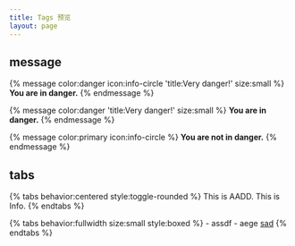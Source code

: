 ```yaml
---
title: Tags 预览
layout: page
---
```


## message

{% message color:danger icon:info-circle 'title:Very danger!' size:small %}
    **You are in danger.**
{% endmessage %}

{% message color:danger 'title:Very danger!' size:small %}
    **You are in danger.**
{% endmessage %}

{% message color:primary icon:info-circle %}
    **You are not in danger.**
{% endmessage %}

## tabs

{% tabs behavior:centered style:toggle-rounded %}
    <!-- tab aadd1 'AADD' -->This is AADD.<!-- endtab -->
    <!-- activetab info1 info 'Info' -->This is Info.<!-- endtab -->
{% endtabs %}

{% tabs behavior:fullwidth size:small style:boxed %}
    <!-- tab aadd2 'AADD' -->
    - assdf
    - aege
    <!-- endtab -->
    <!-- activetab info2 info 'Info' -->
    [sad]()
    <!-- endtab -->
{% endtabs %}